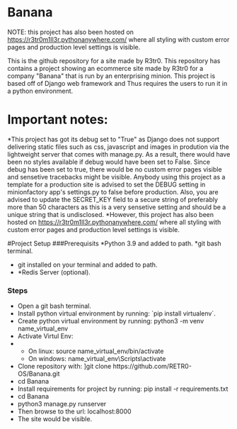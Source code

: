 # Banana
NOTE: this project has also been hosted on https://r3tr0m1ll3r.pythonanywhere.com/ where all styling with custom error pages and production level settings is visible.

This is the github repository for a site made by R3tr0. This repository has contains a project showing an ecommerce site made by R3tr0 for a company "Banana" that is run by an enterprising minion. This project is based off of Django web framework and Thus requires the users to run it in a python environment.

# Important notes:
*This project has got its debug set to "True" as Django does not support delivering static files such as css, javascript and images in prodution via the lightweight server that comes with manage.py. As a result, there would have been no styles available if debug would have been set to False. Since debug has been set to true, there would be no custom error pages visible and sensetive tracebacks might be visible. Anybody using this project as a template for a production site is advised to set the DEBUG setting in minionfactory app's settings.py to false before production. Also, you are advised to update the SECRET_KEY field to a secure string of preferably more than 50 characters as this is a very sensetive setting and should be a unique string that is undisclosed.</li>
*However, this project has also been hosted on https://r3tr0m1ll3r.pythonanywhere.com/ where all styling with custom error pages and production level settings is visible.</li>

#Project Setup
###Prerequisits
  *Python 3.9 and added to path.</li>
  *git bash terminal.</li>
  * git installed on your terminal and added to path.<li>
  *Redis Server (optional). </li>
  
<h3>Steps</h3>
<ul>
  <li> Open a git bash terminal. </li>
  <li>Install python virtual environment by running: `pip install virtualenv`. 
  <li>Create python virtual environment by running: python3 -m venv name_virtual_env</li>
  <li>Activate Virtul Env:<li/>
  <ul>
    <li>On linux: source name_virtual_env/bin/activate </li>
    <li>On windows: name_virtual_env\Scripts\activate </li>
  </ul>
  <li>Clone repository with: ]git clone https://github.com/RETR0-OS/Banana.git </li>
  <li>cd Banana </li>
  <li> Install requirements for project by running: pip install -r requirements.txt </li>
  <li> cd Banana </li>
  <li> python3 manage.py runserver </li>
  <li>Then browse to the url: localhost:8000</li>
  <li>The site would be visible.</li>
</ul> 
